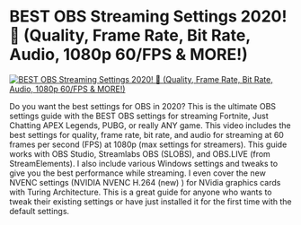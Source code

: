 # BEST OBS Streaming Settings 2020! 🔴 (Quality, Frame Rate, Bit Rate, Audio, 1080p 60/FPS & MORE!)

[![BEST OBS Streaming Settings 2020! 🔴 (Quality, Frame Rate, Bit Rate, Audio, 1080p 60/FPS & MORE!)](https://img.youtube.com/vi/_-G-RvWpojc/0.jpg)](https://www.youtube.com/watch?v=_-G-RvWpojc "BEST OBS Streaming Settings 2020! 🔴 (Quality, Frame Rate, Bit Rate, Audio, 1080p 60/FPS & MORE!)")


Do you want the best settings for OBS in 2020? This is the ultimate OBS settings guide with the BEST OBS settings for streaming Fortnite, Just Chatting APEX Legends, PUBG, or really ANY game.  This video includes the best settings for quality, frame rate, bit rate, and audio for streaming at 60 frames per second (FPS) at 1080p (max settings for streamers).  This guide works with OBS Studio, Streamlabs OBS (SLOBS), and OBS.LIVE (from StreamElements).  I also include various Windows settings and tweaks to give you the best performance while streaming.  I even cover the new NVENC settings (NVIDIA NVENC H.264 (new) ) for NVidia graphics cards with Turing Architecture. This is a great guide for anyone who wants to tweak their existing settings or have just installed it for the first time with the default settings. 
